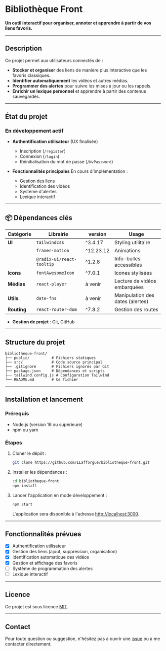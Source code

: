 # Bibliothèque Front

**Un outil interactif pour organiser, annoter et apprendre à partir de vos liens favoris.**

---

## Description
Ce projet permet aux utilisateurs connectés de :
- **Stocker et organiser** des liens de manière plus interactive que les favoris classiques.
- **Identifier automatiquement** les vidéos et autres médias.
- **Programmer des alertes** pour suivre les mises à jour ou les rappels.
- **Enrichir un lexique personnel** et apprendre à partir des contenus sauvegardés.

---

## État du projet

### **En développement actif**
- **Authentification utilisateur** (UX finalisée)
  - Inscription (`/register`)
  - Connexion (`/login`)
  - Réinitialisation du mot de passe (`/NvPassword`)

- **Fonctionnalités principales**
  En cours d'implémentation :
  - Gestion des liens
  - Identification des vidéos
  - Système d'alertes
  - Lexique interactif
---

## 📦 **Dépendances clés**


| Catégorie       | Librairie                  |version    | Usage                            |
|-----------------|----------------------------|-----------|----------------------------------|
| **UI**          | `tailwindcss`              | ^3.4.17   | Styling utilitaire               |
|                 | `framer-motion`            | ^12.23.12 | Animations                       |
|                 | `@radix-ui/react-tooltip`  | ^1.2.8    | Info-bulles accessibles          |
| **Icons**       | `fontAwesomeIcon`          | ^7.0.1    | Icones stylisées                 |
| **Médias**      | `react-player`             | à venir   |Lecture de vidéos embarquées      |
| **Utils**       | `date-fns`                 | à venir   | Manipulation des dates (alertes) |
| **Routing**     | `react-router-dom`         | ^7.8.2    | Gestion des routes               |

- **Gestion de projet** : Git, GitHub

---

## Structure du projet
```
bibliotheque-front/
├── public/          # Fichiers statiques
├── src/             # Code source principal
├── .gitignore       # Fichiers ignorés par Git
├── package.json     # Dépendances et scripts
├── tailwind.config.js # Configuration Tailwind
└── README.md        # Ce fichier
```

---

## Installation et lancement

### Prérequis
- Node.js (version 16 ou supérieure)
- npm ou yarn

### Étapes
1. Cloner le dépôt :
   ```bash
   git clone https://github.com/LLafforgue/bibliotheque-front.git
   ```
2. Installer les dépendances :
   ```bash
   cd bibliotheque-front
   npm install
   ```
3. Lancer l'application en mode développement :
   ```bash
   npm start
   ```
   L'application sera disponible à l'adresse [http://localhost:3000](http://localhost:3000).

---

## Fonctionnalités prévues
- [x] Authentification utilisateur
- [x] Gestion des liens (ajout, suppression, organisation)
- [x] Identification automatique des vidéos
- [x] Gestion et affichage des favoris
- [ ] Système de programmation des alertes
- [ ] Lexique interactif

---

## Licence
Ce projet est sous licence [MIT](LICENSE).

---

## Contact
Pour toute question ou suggestion, n'hésitez pas à ouvrir une [issue](https://github.com/LLafforgue/bibliotheque-front/issues) ou à me contacter directement.


